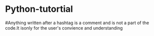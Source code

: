 # Python-tutortial
#Anything written after a hashtag is a comment and is not a part of the code.It isonly for the user's convience and understanding

